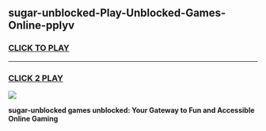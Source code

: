 
## sugar-unblocked-Play-Unblocked-Games-Online-pplyv
<h3>
<a href="https://premium76.site?title=sugar-unblocked&ref=25A">CLICK TO PLAY</a></h3>
<hr>

<h3>
<a href="https://premium76.site?title=sugar-unblocked&ref=25A">CLICK 2 PLAY</a>
  
</h3>

<a href="https://premium76.site?title=sugar-unblocked&ref=25A"><img src="https://clearcache.store/games.png"></a>


**sugar-unblocked games unblocked: Your Gateway to Fun and Accessible Online Gaming**
